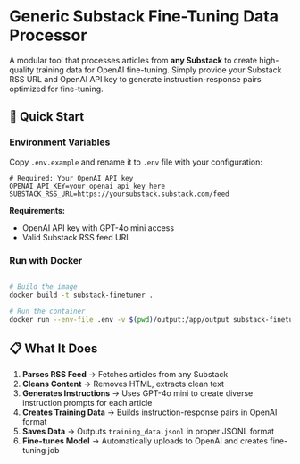 # Generic Substack Fine-Tuning Data Processor

A modular tool that processes articles from **any Substack** to create high-quality training data for OpenAI fine-tuning. Simply provide your Substack RSS URL and OpenAI API key to generate instruction-response pairs optimized for fine-tuning.

## 🚀 Quick Start

### Environment Variables
Copy `.env.example` and rename it to  `.env` file with your configuration:
```env
# Required: Your OpenAI API key
OPENAI_API_KEY=your_openai_api_key_here
SUBSTACK_RSS_URL=https://yoursubstack.substack.com/feed

```

**Requirements:**
- OpenAI API key with GPT-4o mini access
- Valid Substack RSS feed URL

### Run with Docker

```bash

# Build the image
docker build -t substack-finetuner .

# Run the container
docker run --env-file .env -v $(pwd)/output:/app/output substack-finetuner
```


## 📋 What It Does

1. **Parses RSS Feed** → Fetches articles from any Substack
2. **Cleans Content** → Removes HTML, extracts clean text
3. **Generates Instructions** → Uses GPT-4o mini to create diverse instruction prompts for each article
4. **Creates Training Data** → Builds instruction-response pairs in OpenAI format
5. **Saves Data** → Outputs `training_data.jsonl` in proper JSONL format
6. **Fine-tunes Model** → Automatically uploads to OpenAI and creates fine-tuning job